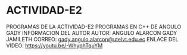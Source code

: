 # ACTIVIDAD-E2
PROGRAMAS DE LA ACTIVIDAD-E2
PROGRAMAS EN C++ DE ANGULO GADY
INFORMACION DEL AUTOR
AUTOR: ANGULO ALARCON GADY JAMILETH
CORREO: gady.angulo.alarcon@utelvt.edu.ec
ENLACE DEL VIDEO: https://youtu.be/-WhyphTquYM
